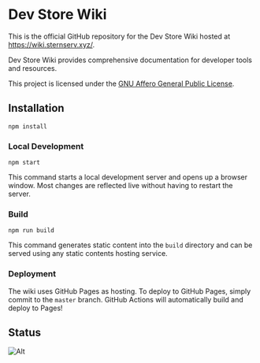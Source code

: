 # Dev Store Wiki

This is the official GitHub repository for the Dev Store Wiki hosted at <https://wiki.sternserv.xyz/>.

Dev Store Wiki provides comprehensive documentation for developer tools and resources.

This project is licensed under the [GNU Affero General Public License](LICENSE).

## Installation

```shell
npm install
```

### Local Development

```shell
npm start
```

This command starts a local development server and opens up a browser window. Most changes are reflected live without having to restart the server.

### Build

```shell
npm run build
```

This command generates static content into the `build` directory and can be served using any static contents hosting service.

### Deployment

The wiki uses GitHub Pages as hosting. To deploy to GitHub Pages, simply commit to the `master` branch. GitHub Actions will automatically build and deploy to Pages!

## Status

![Alt](https://repobeats.axiom.co/api/embed/ea7d11f1d221826ab5f8a1ffddaad463a8be1a21.svg "Repobeats analytics image")